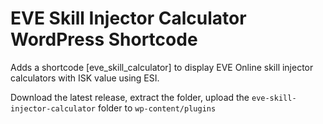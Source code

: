 # EVE Skill Injector Calculator WordPress Shortcode
Adds a shortcode [eve_skill_calculator] to display EVE Online skill injector calculators with ISK value using ESI.

Download the latest release, extract the folder, upload the `eve-skill-injector-calculator` folder to `wp-content/plugins`
